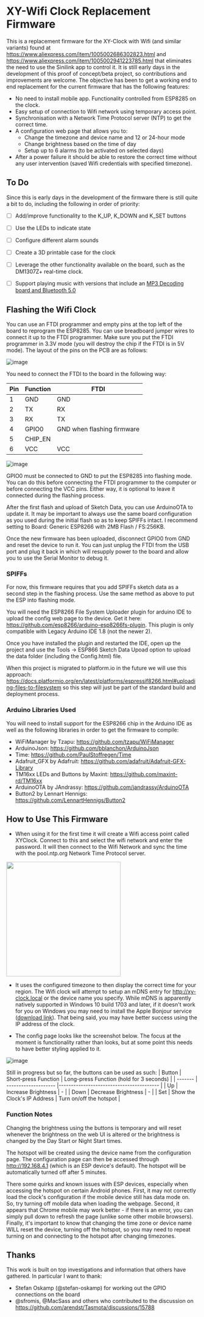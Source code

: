 # XY-Wifi Clock Replacement Firmware

This is a replacement firmware for the XY-Clock with Wifi (and similar variants) found at https://www.aliexpress.com/item/1005002686302823.html and https://www.aliexpress.com/item/1005002941223785.html that eliminates the need to use the Sinilink app to control it. It is still early days in the development of this proof of concept/beta project, so contributions and improvements are welcome. The objective has been to get a working end to end replacement for the current firmware that has the following features:
* No need to install mobile app. Functionality controlled from ESP8285 on the clock.
* Easy setup of connection to Wifi network using temporary access point.
* Synchronisation with a Network Time Protocol server (NTP) to get the correct time.
* A configuration web page that allows you to:
  * Change the timezone and device name and 12 or 24-hour mode
  * Change brightness based on the time of day
  * Setup up to 6 alarms (to be activated on selected days)
* After a power failure it should be able to restore the correct time without any user intervention (saved Wifi credentials with specified timezone).

## To Do

Since this is early days in the development of the firmware there is still quite a bit to do, including the following in order of priority:
 - [ ] Add/improve functionality to the K_UP, K_DOWN and K_SET buttons
 - [ ] Use the LEDs to indicate state
 - [ ] Configure different alarm sounds
 - [ ] Create a 3D printable case for the clock
 - [ ] Leverage the other functionality available on the board, such as the DM1307Z+ real-time clock. 
 - [ ] Support playing music with versions that include an [MP3 Decoding board and Bluetooth 5.0](https://www.aliexpress.com/item/1005002933216217.html)
 

## Flashing the Wifi Clock

You can use an FTDI programmer and empty pins at the top left of the board to reprogram the ESP8285. You can use breadboard jumper wires to connect it up to the FTDI programmer. Make sure you put the FTDI programmer in 3.3V mode (you will destroy the chip if the FTDI is in 5V mode). The layout of the pins on the PCB are as follows:

![image](./Documentation/Images/XY-Clock-Labelled.jpg)

You need to connect the FTDI to the board in the following way:

| Pin  | Function | FTDI |
| ---- | -------- |----- |
| 1    | GND      | GND  |
| 2    | TX       | RX   |
| 3    | RX       | TX   |
| 4    | GPIO0    | GND when flashing firmware |
| 5    | CHIP_EN  |      |
| 6    | VCC      | VCC  |

![image](./Documentation/Images/Flashing-wifi-clock.jpg)

GPIO0 must be connected to GND to put the ESP8285 into flashing mode.  You can do this before connecting the FTDI programmer to the computer or before connecting the VCC pins.  Either way, it is optional to leave it connected during the flashing process.

After the first flash and upload of Sketch Data, you can use ArduinoOTA to update it.  It may be important to always use the same board configuration as you used during the initial flash so as to keep SPIFFs intact. I recommend setting to Board: Generic ESP8266 with 2MB Flash / FS:256KB.

Once the new firmware has been uploaded, disconnect GPIO0 from GND and reset the device to run it. You can just unplug the FTDI from the USB port and plug it back in which will resupply power to the board and allow you to use the Serial Monitor to debug it.

### SPIFFs

For now, this firmware requires that you add SPIFFs sketch data as a second step in the flashing process.  Use the same method as above to put the ESP into flashing mode.

You will need the ESP8266 File System Uploader plugin for arduino IDE to upload the config web page to the device.  Get it here: https://github.com/esp8266/arduino-esp8266fs-plugin.  This plugin is only compatible with Legacy Arduino IDE 1.8 (not the newer 2).

Once you have installed the plugin and restarted the IDE, open up the project and use the Tools -> ESP866 Sketch Data Upoad option to upload the data folder (including the Config.html) file. 

When this project is migrated to platform.io in the future we will use this approach: https://docs.platformio.org/en/latest/platforms/espressif8266.html#uploading-files-to-filesystem so this step will just be part of the standard build and deployment process.


### Arduino Libraries Used

You will need to install support for the ESP8266 chip in the Arduino IDE as well as the following libraries in order to get the firmware to compile:
* WiFiManager by Tzapu: https://github.com/tzapu/WiFiManager
* ArduinoJson: https://github.com/bblanchon/ArduinoJson
* Time: https://github.com/PaulStoffregen/Time
* Adafruit_GFX by Adafruit: https://github.com/adafruit/Adafruit-GFX-Library
* TM16xx LEDs and Buttons by Maxint: https://github.com/maxint-rd/TM16xx
* ArduinoOTA by JAndrassy: https://github.com/jandrassy/ArduinoOTA
* Button2 by Lennart Hennigs: https://github.com/LennartHennigs/Button2


## How to Use This Firmware

* When using it for the first time it will create a Wifi access point called XYClock. Connect to this and select the wifi network and enter the password. It will then connect to the Wifi Network and sync the time with the pool.ntp.org Network Time Protocol server.

<img src="https://camo.githubusercontent.com/25be9c499e4b7b5e01a8bce1c58263084c40f3b2c4647f5c9ef62d6d5a3c9792/687474703a2f2f692e696d6775722e636f6d2f595076573965716c2e706e67" height="300px" />

* It uses the configured timezone to then display the correct time for your region. The Wifi clock will attempt to setup an mDNS entry for http://xy-clock.local or the device name you specify. While mDNS is apparently natively supported in Windows 10 build 1703 and later, if it doesn't work for you on Windows you may need to install the Apple Bonjour service ([download link](https://support.apple.com/kb/dl999)). That being said, you may have better success using the IP address of the clock.

* The config page looks like the screenshot below. The focus at the moment is functionality rather than looks, but at some point this needs to have better styling applied to it.

![image](./Documentation/Images/XY-Clock-Config.png)

Still in progress but so far, the buttons can be used as such:
| Button  | Short-press Function | Long-press Function (hold for 3 seconds) |
| ------- | -------------------- |----------------------------------------- |
| Up      | Increase Brightness  | - |
| Down    | Decrease Brightness | - |
| Set     | Show the Clock's IP Address | Turn on/off the hotspot |

###  Function Notes

Changing the brightness using the buttons is temporary and will reset whenever the brightness on the web UI is altered or the brightness is changed by the Day Start or Night Start times.

The hotspot will be created using the device name from the configuration page.  The configuration page can then be accessed through http://192.168.4.1 (which is an ESP device's default).  The hotspot will be automatically turned off after 5 minutes.

There some quirks and known issues with ESP devices, especially when accessing the hotspot on certain Android phones.   First, it may not correctly load the clock's configuration if the mobile device still has data mode on.  So, try turning off mobile data when loading the webpage.  Second, it appears that Chrome mobile may work better - if there is an error, you can simply pull down to refresh the page (unlike some other mobile browsers).  Finally, it's important to know that changing the time zone or device name WILL reset the device, turning off the hotspot, so you may need to repeat turning on and connecting to the hotspot after changing timezones.


## Thanks
This work is built on top investigations and information that others have gathered. In particular I want to thank:
* Stefan Oskamp (@stefan-oskamp) for working out the GPIO connections on the board
* @sfromis, @MacSass and others who contributed to the discussion on https://github.com/arendst/Tasmota/discussions/15788
